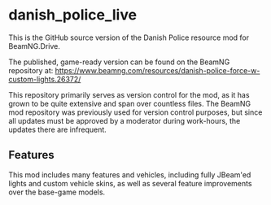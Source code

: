 # danish_police_live

This is the GitHub source version of the Danish Police resource mod for BeamNG.Drive.

The published, game-ready version can be found on the BeamNG repository at: https://www.beamng.com/resources/danish-police-force-w-custom-lights.26372/


This repository primarily serves as version control for the mod, as it has grown to be quite extensive and span over countless files. The BeamNG mod repository was previously used for version control purposes, but since all updates must be approved by a moderator during work-hours, the updates there are infrequent. 


## Features

This mod includes many features and vehicles, including fully JBeam'ed lights and custom vehicle skins, as well as several feature improvements over the base-game models.
